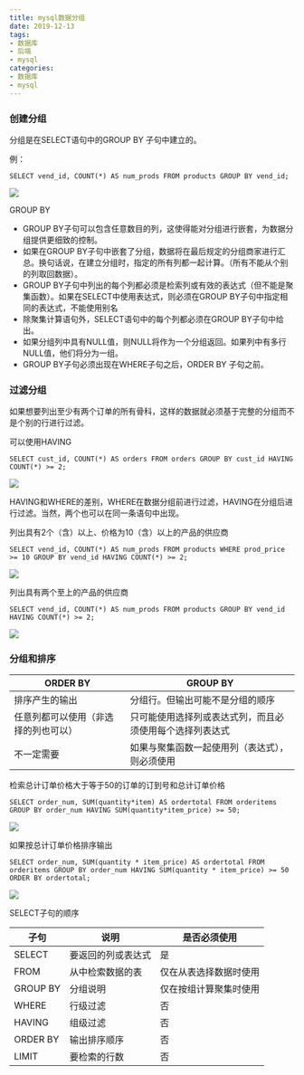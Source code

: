 ```yaml
---
title: mysql数据分组
date: 2019-12-13
tags:
- 数据库
- 后端
- mysql
categories:
- 数据库
- mysql
---
```


### 创建分组

分组是在SELECT语句中的GROUP BY 子句中建立的。

例：

`SELECT vend_id, COUNT(*) AS num_prods FROM products GROUP BY vend_id;`

![](https://silencew.cn/uploads/1576208076595.png)

<!--more-->

GROUP BY

- GROUP BY子句可以包含任意数目的列，这使得能对分组进行嵌套，为数据分组提供更细致的控制。
- 如果在GROUP BY子句中嵌套了分组，数据将在最后规定的分组商家进行汇总。换句话说，在建立分组时，指定的所有列都一起计算。（所有不能从个别的列取回数据）。
- GROUP BY子句中列出的每个列都必须是检索列或有效的表达式（但不能是聚集函数）。如果在SELECT中使用表达式，则必须在GROUP BY子句中指定相同的表达式，不能使用别名
- 除聚集计算语句外，SELECT语句中的每个列都必须在GROUP BY子句中给出。
- 如果分组列中具有NULL值，则NULL将作为一个分组返回。如果列中有多行NULL值，他们将分为一组。
- GROUP BY子句必须出现在WHERE子句之后，ORDER BY 子句之前。

### 过滤分组

如果想要列出至少有两个订单的所有骨科，这样的数据就必须基于完整的分组而不是个别的行进行过滤。

可以使用HAVING

`SELECT cust_id, COUNT(*) AS orders FROM orders GROUP BY cust_id HAVING COUNT(*) >= 2;`

![](https://silencew.cn/uploads/1576208780736.png)

HAVING和WHERE的差别，WHERE在数据分组前进行过滤，HAVING在分组后进行过滤。当然，两个也可以在同一条语句中出现。

列出具有2个（含）以上、价格为10（含）以上的产品的供应商

`SELECT vend_id, COUNT(*) AS num_prods FROM products WHERE prod_price >= 10 GROUP BY vend_id HAVING COUNT(*) >= 2;`

![](https://silencew.cn/uploads/1576209189512.png)

列出具有两个至上的产品的供应商

`SELECT vend_id, COUNT(*) AS num_prods FROM products GROUP BY vend_id HAVING COUNT(*) >= 2;`

![](https://silencew.cn/uploads/blog/1576459642113.png)

### 分组和排序

| ORDER BY                             | GROUP BY                                                 |
| ------------------------------------ | -------------------------------------------------------- |
| 排序产生的输出                       | 分组行。但输出可能不是分组的顺序                         |
| 任意列都可以使用（非选择的列也可以） | 只可能使用选择列或表达式列，而且必须使用每个选择列表达式 |
| 不一定需要                           | 如果与聚集函数一起使用列（表达式），则必须使用           |

检索总计订单价格大于等于50的订单的订到号和总计订单价格

`SELECT order_num, SUM(quantity*item) AS ordertotal FROM orderitems GROUP BY order_num HAVING SUM(quantity*item_price) >= 50;`

![](https://silencew.cn/uploads/blog/1576468460944.png)

如果按总计订单价格排序输出

`SELECT order_num, SUM(quantity * item_price) AS ordertotal FROM orderitems GROUP BY order_num HAVING SUM(quantity * item_price) >= 50 ORDER BY ordertotal;`

![](https://silencew.cn/uploads/blog/1576491067581.png)

SELECT子句的顺序

| 子句     | 说明               | 是否必须使用           |
| -------- | ------------------ | ---------------------- |
| SELECT   | 要返回的列或表达式 | 是                     |
| FROM     | 从中检索数据的表   | 仅在从表选择数据时使用 |
| GROUP BY | 分组说明           | 仅在按组计算聚集时使用 |
| WHERE    | 行级过滤           | 否                     |
| HAVING   | 组级过滤           | 否                     |
| ORDER BY | 输出排序顺序       | 否                     |
| LIMIT    | 要检索的行数       | 否                     |


